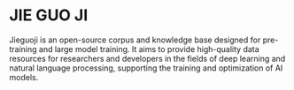 # JIE GUO JI
Jieguoji is an open-source corpus and knowledge base designed for pre-training and large model training. It aims to provide high-quality data resources for researchers and developers in the fields of deep learning and natural language processing, supporting the training and optimization of AI models.
